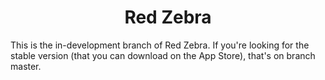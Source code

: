 <h1 align="center">Red Zebra</h1>

This is the in-development branch of Red Zebra. If you're looking for the stable version (that you can download on the App Store), that's on branch master.
